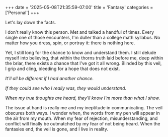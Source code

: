 +++
date = '2025-05-08T21:35:59-07:00'
title = 'Fantasy'
categories = ['Personal']
+++

Let's lay down the facts. 

I don't really know this person. Met and talked a handful of times. Every single one of those encounters, I'm duller than a college math syllabus. No matter how you dress, spin, or portray it: there is nothing here. 

Yet, I still long for the chance to know and understand them. I still delude myself into believing, that within the thorns truth laid before me, deep within the briar, there exists a chance that I've got it all wrong. Blinded by this veil, I grip and cling, bleeding for a hope that does not exist. 

*It'll all be different if I had another chance.* 

*If they could see who I really was, they would understand.*

*When my true thoughts are heard, they'll know I'm more than what I show.*

The issue at hand is really me and my ineptitude in communicating. The veil obscures both ways. I wonder when, the words from my pen will appear in the air from my mouth. When my fear of rejection, misunderstanding, and conflict will finally be outmatched by my fear of not being heard. When the fantasies end, the veil is gone, and I live in reality.